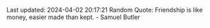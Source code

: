 Last updated: 2024-04-02 20:17:21
Random Quote: Friendship is like money, easier made than kept. - Samuel Butler